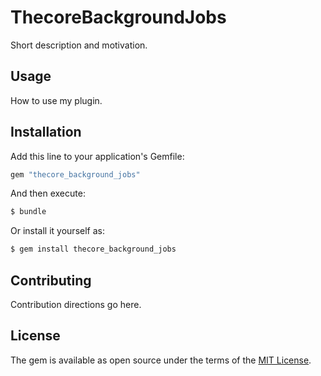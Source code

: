 # ThecoreBackgroundJobs
Short description and motivation.

## Usage
How to use my plugin.

## Installation
Add this line to your application's Gemfile:

```ruby
gem "thecore_background_jobs"
```

And then execute:
```bash
$ bundle
```

Or install it yourself as:
```bash
$ gem install thecore_background_jobs
```

## Contributing
Contribution directions go here.

## License
The gem is available as open source under the terms of the [MIT License](https://opensource.org/licenses/MIT).
